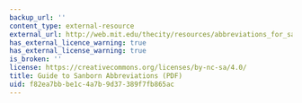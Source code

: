```yaml
---
backup_url: ''
content_type: external-resource
external_url: http://web.mit.edu/thecity/resources/abbreviations_for_sanborn_maps.pdf
has_external_licence_warning: true
has_external_license_warning: true
is_broken: ''
license: https://creativecommons.org/licenses/by-nc-sa/4.0/
title: Guide to Sanborn Abbreviations (PDF)
uid: f82ea7bb-be1c-4a7b-9d37-389f7fb865ac
---
```

